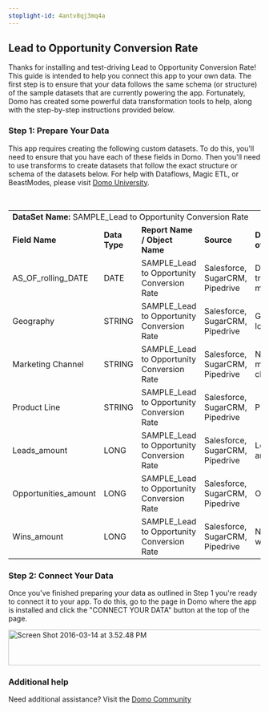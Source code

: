```yaml
---
stoplight-id: 4antv8qj3mq4a
---
```


<div class="col-md-12 content-panel">
                <h2>Lead to Opportunity Conversion Rate</h2>
                <p></p><p>Thanks for installing and test-driving <span id="title">Lead to Opportunity Conversion Rate</span>! This guide is intended to help you connect this app to your own data. The first step is to ensure that your data follows the same schema (or structure) of the sample datasets that are currently powering the app. Fortunately, Domo has created some powerful data transformation tools to help, along with the step-by-step instructions provided below.</p><div class="doc-row" id="Step%201:%20Identify%20Required%20Data%20Fields"><h3 class="doc-row-title">Step 1: Prepare Your Data</h3><div class="small-pad-bottom"><p>This app requires creating the following custom datasets. To do this, you'll need to ensure that you have each of these fields in Domo. Then you'll need to use transforms to create datasets that follow the exact structure or schema of the datasets below. For help with Dataflows, Magic ETL, or BeastModes, please visit <a href="https://university.domo.com/" target="_blank">Domo University</a>.</p></div>
                <br>
                <div id="custom-data-container"><table id="SAMPLE_Lead-to-Opportunity-Conversion-Rate"><tbody><tr><td colspan="6"><strong>DataSet Name:</strong> <span class="value">SAMPLE_Lead to Opportunity Conversion Rate</span></td></tr><!--tr>    <td colspan="6"></td></tr--><tr><td><strong>Field Name</strong></td><td><strong>Data Type</strong></td><td><strong>Report Name / Object Name</strong></td><td><strong>Source </strong></td><td colspan="2"><strong>Description of Field</strong></td></tr><tr><td>AS_OF_rolling_DATE</td><td>DATE</td><td>SAMPLE_Lead to Opportunity Conversion Rate</td><td>Salesforce, SugarCRM, Pipedrive</td><td colspan="2">Date of tracked metrics</td></tr><tr><td>Geography</td><td>STRING</td><td>SAMPLE_Lead to Opportunity Conversion Rate</td><td>Salesforce, SugarCRM, Pipedrive</td><td colspan="2">Geograpgy location</td></tr><tr><td>Marketing Channel</td><td>STRING</td><td>SAMPLE_Lead to Opportunity Conversion Rate</td><td>Salesforce, SugarCRM, Pipedrive</td><td colspan="2">Name of marketing channel</td></tr><tr><td>Product Line</td><td>STRING</td><td>SAMPLE_Lead to Opportunity Conversion Rate</td><td>Salesforce, SugarCRM, Pipedrive</td><td colspan="2">Product line</td></tr><tr><td>Leads_amount</td><td>LONG</td><td>SAMPLE_Lead to Opportunity Conversion Rate</td><td>Salesforce, SugarCRM, Pipedrive</td><td colspan="2">Lead amounts</td></tr><tr><td>Opportunities_amount</td><td>LONG</td><td>SAMPLE_Lead to Opportunity Conversion Rate</td><td>Salesforce, SugarCRM, Pipedrive</td><td colspan="2">Opportunities</td></tr><tr><td>Wins_amount</td><td>LONG</td><td>SAMPLE_Lead to Opportunity Conversion Rate</td><td>Salesforce, SugarCRM, Pipedrive</td><td colspan="2">Number of wins</td></tr></tbody></table><div class="doc-row medium-pad-top">
                <h3 class="doc-row-title">Step 2: Connect Your Data</h3>
                <div class="small-pad-bottom">
                    <p>Once you've finished preparing your data as outlined in Step 1 you're ready to connect it to your app. To do this, go to the page in Domo where the app is installed and click the "CONNECT YOUR DATA" button at the top of the page.</p>
                    <p class="small-pad">
                    <img class="alignnone size-full wp-image-1207" src="https://s3.amazonaws.com/development.domo.com/wp-content/uploads/2016/03/14155707/Screen-Shot-2016-03-14-at-3.52.48-PM1.png" alt="Screen Shot 2016-03-14 at 3.52.48 PM" width="1158" height="71">
                    </p>
                    <div id="ooyalaplayer-IyYTc1MjE61NwLdtrxXvZuhH-dSGbWnR" class="ooyalaplayer"></div>
                    <script>
                        OO.ready(function() {
                            OO.Player.create("ooyalaplayer-IyYTc1MjE61NwLdtrxXvZuhH-dSGbWnR", "IyYTc1MjE61NwLdtrxXvZuhH-dSGbWnR", {
                                height: 380
                            });
                        });
                    </script>
                </div>
                <h3 class="doc-row-title">Additional help</h3>
                <div class="small-pad-bottom">
                    <p>Need additional assistance? Visit the <a href="https://dojo.domo.com">Domo Community</a></p>
                </div>
            </div></div></div><p></p>            </div>
